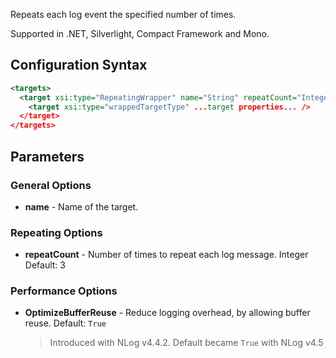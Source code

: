 Repeats each log event the specified number of times. 

Supported in .NET, Silverlight, Compact Framework and Mono.

## Configuration Syntax
```xml
<targets>
  <target xsi:type="RepeatingWrapper" name="String" repeatCount="Integer">
    <target xsi:type="wrappedTargetType" ...target properties... />
  </target>
</targets>
```
## Parameters
### General Options
* **name** - Name of the target.

### Repeating Options
* **repeatCount** - Number of times to repeat each log message. Integer Default: 3

### Performance Options
* **OptimizeBufferReuse** - Reduce logging overhead, by allowing buffer reuse. Default: `True`
  > Introduced with NLog v4.4.2. Default became `True` with NLog v4.5